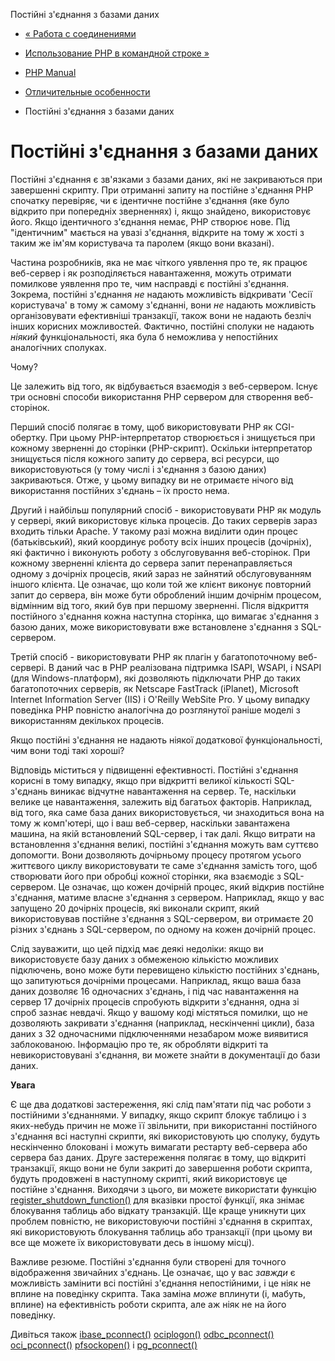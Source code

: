 Постійні з'єднання з базами даних

-   [« Работа с соединениями](features.connection-handling.html)
    
-   [Использование PHP в командной строке »](features.commandline.html)
    
-   [PHP Manual](index.html)
    
-   [Отличительные особенности](features.html)
    
-   Постійні з'єднання з базами даних
    

# Постійні з'єднання з базами даних

Постійні з'єднання є зв'язками з базами даних, які не закриваються при завершенні скрипту. При отриманні запиту на постійне з'єднання PHP спочатку перевіряє, чи є ідентичне постійне з'єднання (яке було відкрито при попередніх зверненнях) і, якщо знайдено, використовує його. Якщо ідентичного з'єднання немає, PHP створює нове. Під "ідентичним" мається на увазі з'єднання, відкрите на тому ж хості з таким же ім'ям користувача та паролем (якщо вони вказані).

Частина розробників, яка не має чіткого уявлення про те, як працює веб-сервер і як розподіляється навантаження, можуть отримати помилкове уявлення про те, чим насправді є постійні з'єднання. Зокрема, постійні з'єднання *не* надають можливість відкривати 'Сесії користувача' в тому ж самому з'єднанні, вони *не* надають можливість організовувати ефективніші транзакції, також вони не надають безліч інших корисних можливостей. Фактично, постійні сполуки не надають *ніякий* функціональності, яка була б неможлива у непостійних аналогічних сполуках.

Чому?

Це залежить від того, як відбувається взаємодія з веб-сервером. Існує три основні способи використання PHP сервером для створення веб-сторінок.

Перший спосіб полягає в тому, щоб використовувати PHP як CGI-обертку. При цьому PHP-інтерпретатор створюється і знищується при кожному зверненні до сторінки (PHP-скрипт). Оскільки інтерпретатор знищується після кожного запиту до сервера, всі ресурси, що використовуються (у тому числі і з'єднання з базою даних) закриваються. Отже, у цьому випадку ви не отримаєте нічого від використання постійних з'єднань – їх просто нема.

Другий і найбільш популярний спосіб - використовувати PHP як модуль у сервері, який використовує кілька процесів. До таких серверів зараз входить тільки Apache. У такому разі можна виділити один процес (батьківський), який координує роботу всіх інших процесів (дочірніх), які фактично і виконують роботу з обслуговування веб-сторінок. При кожному зверненні клієнта до сервера запит перенаправляється одному з дочірніх процесів, який зараз не зайнятий обслуговуванням іншого клієнта. Це означає, що коли той же клієнт виконує повторний запит до сервера, він може бути оброблений іншим дочірнім процесом, відмінним від того, який був при першому зверненні. Після відкриття постійного з'єднання кожна наступна сторінка, що вимагає з'єднання з базою даних, може використовувати вже встановлене з'єднання з SQL-сервером.

Третій спосіб - використовувати PHP як плагін у багатопоточному веб-сервері. В даний час в PHP реалізована підтримка ISAPI, WSAPI, і NSAPI (для Windows-платформ), які дозволяють підключати PHP до таких багатопоточних серверів, як Netscape FastTrack (iPlanet), Microsoft Internet Information Server (IIS) і O'Reilly WebSite Pro. У цьому випадку поведінка PHP повністю аналогічна до розглянутої раніше моделі з використанням декількох процесів.

Якщо постійні з'єднання не надають ніякої додаткової функціональності, чим вони тоді такі хороші?

Відповідь міститься у підвищенні ефективності. Постійні з'єднання корисні в тому випадку, якщо при відкритті великої кількості SQL-з'єднань виникає відчутне навантаження на сервер. Те, наскільки велике це навантаження, залежить від багатьох факторів. Наприклад, від того, яка саме база даних використовується, чи знаходиться вона на тому ж комп'ютері, що і ваш веб-сервер, наскільки завантажена машина, на якій встановлений SQL-сервер, і так далі. Якщо витрати на встановлення з'єднання великі, постійні з'єднання можуть вам суттєво допомогти. Вони дозволяють дочірньому процесу протягом усього життєвого циклу використовувати те саме з'єднання замість того, щоб створювати його при обробці кожної сторінки, яка взаємодіє з SQL-сервером. Це означає, що кожен дочірній процес, який відкрив постійне з'єднання, матиме власне з'єднання з сервером. Наприклад, якщо у вас запущено 20 дочірніх процесів, які виконали скрипт, який використовував постійне з'єднання з SQL-сервером, ви отримаєте 20 різних з'єднань з SQL-сервером, по одному на кожен дочірній процес.

Слід зауважити, що цей підхід має деякі недоліки: якщо ви використовуєте базу даних з обмеженою кількістю можливих підключень, воно може бути перевищено кількістю постійних з'єднань, що запитуються дочірніми процесами. Наприклад, якщо ваша база даних дозволяє 16 одночасних з'єднань, і під час навантаження на сервер 17 дочірніх процесів спробують відкрити з'єднання, одна зі спроб зазнає невдачі. Якщо у вашому коді містяться помилки, що не дозволяють закривати з'єднання (наприклад, нескінченні цикли), база даних з 32 одночасними підключеннями незабаром може виявитися заблокованою. Інформацію про те, як обробляти відкриті та невикористовувані з'єднання, ви можете знайти в документації до бази даних.

**Увага**

Є ще два додаткові застереження, які слід пам'ятати під час роботи з постійними з'єднаннями. У випадку, якщо скрипт блокує таблицю і з яких-небудь причин не може її звільнити, при використанні постійного з'єднання всі наступні скрипти, які використовують цю сполуку, будуть нескінченно блоковані і можуть вимагати рестарту веб-сервера або сервера баз даних. Друге застереження полягає в тому, що відкриті транзакції, якщо вони не були закриті до завершення роботи скрипта, будуть продовжені в наступному скрипті, який використовує це постійне з'єднання. Виходячи з цього, ви можете використати функцію [register\_shutdown\_function()](function.register-shutdown-function.html) для вказівки простої функції, яка знімає блокування таблиць або відкату транзакцій. Ще краще уникнути цих проблем повністю, не використовуючи постійні з'єднання в скриптах, які використовують блокування таблиць або транзакції (при цьому ви все ще можете їх використовувати десь в іншому місці).

Важливе резюме. Постійні з'єднання були створені для точного відображення звичайних з'єднань. Це означає, що у вас *завжди* є можливість замінити всі постійні з'єднання непостійними, і це ніяк не вплине на поведінку скрипта. Така заміна *може* вплинути (і, мабуть, вплине) на ефективність роботи скрипта, але аж ніяк не на його поведінку.

Дивіться також [ibase\_pconnect()](function.ibase-pconnect.html) [ociplogon()](function.ociplogon.html) [odbc\_pconnect()](function.odbc-pconnect.html) [oci\_pconnect()](function.oci-pconnect.html) [pfsockopen()](function.pfsockopen.html) і [pg\_pconnect()](function.pg-pconnect.html)